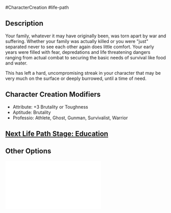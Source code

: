 #CharacterCreation #life-path 
## Description
Your family, whatever it may have originally been, was torn apart by war and suffering. Whether your family was actually killed or you were "just" separated never to see each other again does little comfort.
Your early years were filled with fear, depredations and life threatening dangers ranging from actual combat to securing the basic needs of survival like food and water.

This has left a hard, uncompromising streak in your character that may be very much on the surface or deeply burrowed, until a time of need.

## Character Creation Modifiers
- Attribute: +3 Brutality or Toughness 
- Aptitude: Brutality
- Professio: Athlete, Ghost, Gunman, Survivalist, Warrior

## [Next Life Path Stage: Education](</LifePath/Education/Education.md>)

## Other Options
![](</LifePath/Childhood/List of Childhoods.md>)